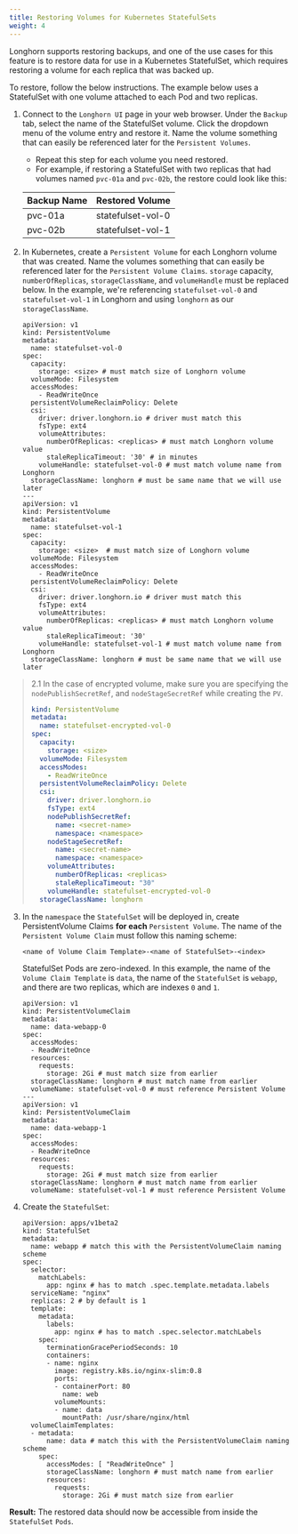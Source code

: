```yaml
---
title: Restoring Volumes for Kubernetes StatefulSets
weight: 4
---
```

Longhorn supports restoring backups, and one of the use cases for this feature is to restore data for use in a Kubernetes StatefulSet, which requires restoring a volume for each replica that was backed up.

To restore, follow the below instructions. The example below uses a StatefulSet with one volume attached to each Pod and two replicas.

1. Connect to the `Longhorn UI` page in your web browser. Under the `Backup` tab, select the name of the StatefulSet volume. Click the dropdown menu of the volume entry and restore it. Name the volume something that can easily be referenced later for the `Persistent Volumes`.
    - Repeat this step for each volume you need restored.
    - For example, if restoring a StatefulSet with two replicas that had volumes named `pvc-01a` and `pvc-02b`, the restore could look like this:

    | Backup Name | Restored Volume   |
    |-------------|-------------------|
    | pvc-01a     | statefulset-vol-0 |
    | pvc-02b     | statefulset-vol-1 |

2. In Kubernetes, create a `Persistent Volume` for each Longhorn volume that was created. Name the volumes something that can easily be referenced later for the `Persistent Volume Claims`. `storage` capacity, `numberOfReplicas`, `storageClassName`, and `volumeHandle` must be replaced below. In the example, we're referencing `statefulset-vol-0` and `statefulset-vol-1` in Longhorn and using `longhorn` as our `storageClassName`.

    ```
    apiVersion: v1
    kind: PersistentVolume
    metadata:
      name: statefulset-vol-0
    spec:
      capacity:
        storage: <size> # must match size of Longhorn volume
      volumeMode: Filesystem
      accessModes:
        - ReadWriteOnce
      persistentVolumeReclaimPolicy: Delete
      csi:
        driver: driver.longhorn.io # driver must match this
        fsType: ext4
        volumeAttributes:
          numberOfReplicas: <replicas> # must match Longhorn volume value
          staleReplicaTimeout: '30' # in minutes
        volumeHandle: statefulset-vol-0 # must match volume name from Longhorn
      storageClassName: longhorn # must be same name that we will use later
    ---
    apiVersion: v1
    kind: PersistentVolume
    metadata:
      name: statefulset-vol-1
    spec:
      capacity:
        storage: <size>  # must match size of Longhorn volume
      volumeMode: Filesystem
      accessModes:
        - ReadWriteOnce
      persistentVolumeReclaimPolicy: Delete
      csi:
        driver: driver.longhorn.io # driver must match this
        fsType: ext4
        volumeAttributes:
          numberOfReplicas: <replicas> # must match Longhorn volume value
          staleReplicaTimeout: '30'
        volumeHandle: statefulset-vol-1 # must match volume name from Longhorn
      storageClassName: longhorn # must be same name that we will use later
    ```

> 2.1 In the case of encrypted volume, make sure you are specifying the `nodePublishSecretRef`, and `nodeStageSecretRef` while creating the `PV`.
>
> ```yaml
> kind: PersistentVolume
> metadata:
>   name: statefulset-encrypted-vol-0
> spec:
>   capacity:
>     storage: <size>
>   volumeMode: Filesystem
>   accessModes:
>     - ReadWriteOnce
>   persistentVolumeReclaimPolicy: Delete
>   csi:
>     driver: driver.longhorn.io
>     fsType: ext4
>     nodePublishSecretRef:
>       name: <secret-name>
>       namespace: <namespace>
>     nodeStageSecretRef:
>       name: <secret-name>
>       namespace: <namespace>
>     volumeAttributes:
>       numberOfReplicas: <replicas>
>       staleReplicaTimeout: "30"
>     volumeHandle: statefulset-encrypted-vol-0
>   storageClassName: longhorn
> ```
    
3. In the `namespace` the `StatefulSet` will be deployed in, create PersistentVolume Claims **for each** `Persistent Volume`. The name of the `Persistent Volume Claim` must follow this naming scheme:

    ```
    <name of Volume Claim Template>-<name of StatefulSet>-<index>
    ```
    StatefulSet Pods are zero-indexed. In this example, the name of the `Volume Claim
  Template` is `data`, the name of the `StatefulSet` is `webapp`, and there
  are two replicas, which are indexes `0` and `1`.

    ```
    apiVersion: v1
    kind: PersistentVolumeClaim
    metadata:
      name: data-webapp-0
    spec:
      accessModes:
      - ReadWriteOnce
      resources:
        requests:
          storage: 2Gi # must match size from earlier
      storageClassName: longhorn # must match name from earlier
      volumeName: statefulset-vol-0 # must reference Persistent Volume
    ---
    apiVersion: v1
    kind: PersistentVolumeClaim
    metadata:
      name: data-webapp-1
    spec:
      accessModes:
      - ReadWriteOnce
      resources:
        requests:
          storage: 2Gi # must match size from earlier
      storageClassName: longhorn # must match name from earlier
      volumeName: statefulset-vol-1 # must reference Persistent Volume
    ```

4. Create the `StatefulSet`:

    ```
    apiVersion: apps/v1beta2
    kind: StatefulSet
    metadata:
      name: webapp # match this with the PersistentVolumeClaim naming scheme
    spec:
      selector:
        matchLabels:
          app: nginx # has to match .spec.template.metadata.labels
      serviceName: "nginx"
      replicas: 2 # by default is 1
      template:
        metadata:
          labels:
            app: nginx # has to match .spec.selector.matchLabels
        spec:
          terminationGracePeriodSeconds: 10
          containers:
          - name: nginx
            image: registry.k8s.io/nginx-slim:0.8
            ports:
            - containerPort: 80
              name: web
            volumeMounts:
            - name: data
              mountPath: /usr/share/nginx/html
      volumeClaimTemplates:
      - metadata:
          name: data # match this with the PersistentVolumeClaim naming scheme
        spec:
          accessModes: [ "ReadWriteOnce" ]
          storageClassName: longhorn # must match name from earlier
          resources:
            requests:
              storage: 2Gi # must match size from earlier
    ```

**Result:** The restored data should now be accessible from inside the `StatefulSet`
`Pods`.
